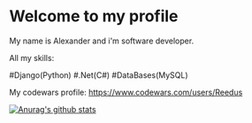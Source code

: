 # Welcome to my profile



My name is Alexander and i'm software developer.

All my skills:

  #Django(Python)
  #.Net(C#)
  #DataBases(MySQL)

My codewars profile: https://www.codewars.com/users/Reedus

[![Anurag's github stats](https://github-readme-stats.vercel.app/api?username=Reedus0)](https://github.com/anuraghazra/github-readme-stats)
